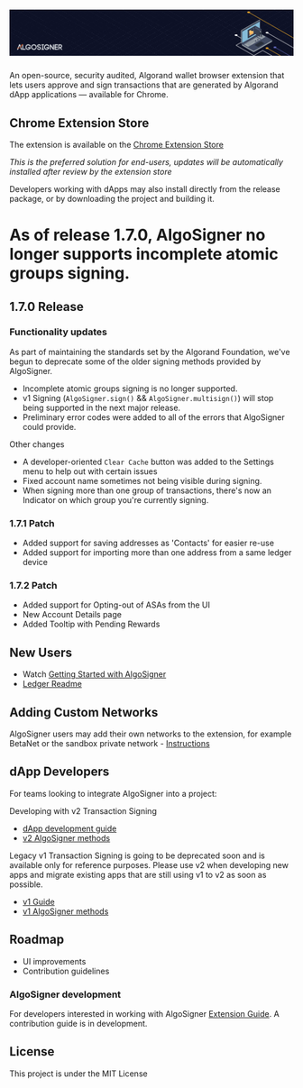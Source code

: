 # ![AlgoSigner](media/algosigner-wallet-banner-3.png)

An open-source, security audited, Algorand wallet browser extension that lets users approve and sign transactions that are generated by Algorand dApp applications — available for Chrome.

## Chrome Extension Store

The extension is available on the [Chrome Extension Store](https://chrome.google.com/webstore/detail/algosigner/kmmolakhbgdlpkjkcjkebenjheonagdm)

_This is the preferred solution for end-users, updates will be automatically installed after review by the extension store_

Developers working with dApps may also install directly from the release package, or by downloading the project and building it.

# As of release 1.7.0, AlgoSigner no longer supports incomplete atomic groups signing.

## 1.7.0 Release

### Functionality updates
As part of maintaining the standards set by the Algorand Foundation, we've begun to deprecate some of the older signing methods provided by AlgoSigner.
- Incomplete atomic groups signing is no longer supported.
- v1 Signing (`AlgoSigner.sign()` && `AlgoSigner.multisign()`) will stop being supported in the next major release.
- Preliminary error codes were added to all of the errors that AlgoSigner could provide.

Other changes
- A developer-oriented `Clear Cache` button was added to the Settings menu to help out with certain issues
- Fixed account name sometimes not being visible during signing.
- When signing more than one group of transactions, there's now an Indicator on which group you're currently signing.

### 1.7.1 Patch

- Added support for saving addresses as 'Contacts' for easier re-use
- Added support for importing more than one address from a same ledger device

### 1.7.2 Patch

- Added support for Opting-out of ASAs from the UI
- New Account Details page
- Added Tooltip with Pending Rewards

## New Users

- Watch [Getting Started with AlgoSigner](https://youtu.be/tG-xzG8r770)
- [Ledger Readme](docs/ledger.md)

## Adding Custom Networks

AlgoSigner users may add their own networks to the extension, for example BetaNet or the sandbox private network - [Instructions](docs/add-network.md)

## dApp Developers

For teams looking to integrate AlgoSigner into a project:

Developing with v2 Transaction Signing

- [dApp development guide](docs/dApp-guide.md)
- [v2 AlgoSigner methods](docs/dApp-integration.md)

Legacy v1 Transaction Signing is going to be deprecated soon and is available only for reference purposes.
Please use v2 when developing new apps and migrate existing apps that are still using v1 to v2 as soon as possible.

- [v1 Guide](docs/legacy-signing.md)
- [v1 AlgoSigner methods](docs/legacy-dApp-integration.md)

## Roadmap

- UI improvements
- Contribution guidelines

### AlgoSigner development

For developers interested in working with AlgoSigner [Extension Guide](docs/extension-developers.md). A contribution guide is in development.

## License

This project is under the MIT License
